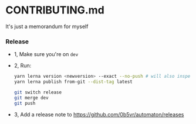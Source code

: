 # CONTRIBUTING.md

It's just a memorandum for myself

### Release

- 1, Make sure you're on `dev`

- 2, Run:

  ```sh
  yarn lerna version <newversion> --exact --no-push # will also inspects and builds
  yarn lerna publish from-git --dist-tag latest

  git switch release
  git merge dev
  git push
  ```

- 3, Add a release note to https://github.com/0b5vr/automaton/releases
